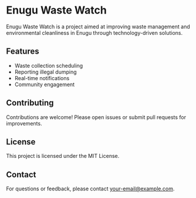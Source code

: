 # Enugu Waste Watch

Enugu Waste Watch is a project aimed at improving waste management and environmental cleanliness in Enugu through technology-driven solutions.

## Features

- Waste collection scheduling
- Reporting illegal dumping
- Real-time notifications
- Community engagement

## Contributing

Contributions are welcome! Please open issues or submit pull requests for improvements.

## License

This project is licensed under the MIT License.

## Contact

For questions or feedback, please contact [your-email@example.com](mailto:your-email@example.com).